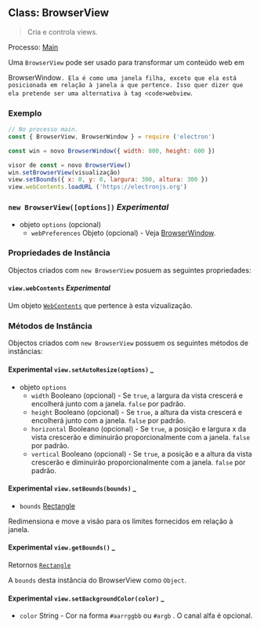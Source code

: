 ## Class: BrowserView

> Cria e controla views.

Processo: [Main](../glossary.md#main-process)

Uma `BrowserView` pode ser usado para transformar um conteúdo web em

BrowserWindow`. Ela é como uma janela filha, exceto que ela está posicionada em relação à janela a que pertence. Isso quer dizer que ela pretende ser uma alternativa à tag <code>webview`.</p> 



### Exemplo



```javascript
// No processo main.
const { BrowserView, BrowserWindow } = require ('electron')

const win = novo BrowserWindow({ width: 800, height: 600 })

visor de const = novo BrowserView()
win.setBrowserView(visualização)
view.setBounds({ x: 0, y: 0, largura: 300, altura: 300 })
view.webContents.loadURL ('https://electronjs.org')
```




### `new BrowserView([options])` _Experimental_

* objeto `options` (opcional) 
    * `webPreferences` Objeto (opcional) - Veja [BrowserWindow](browser-window.md).



### Propriedades de Instância

Objectos criados com `new BrowserView` posuem as seguintes propriedades:



#### `view.webContents` _Experimental_

Um objeto [`WebContents`](web-contents.md) que pertence à esta vizualização.



### Métodos de Instância

Objectos criados com `new BrowserView` possuem os seguintes métodos de instâncias:



#### </em>Experimental `view.setAutoResize(options)` _</h4> 

* objeto `options` 
    * `width` Booleano (opcional) - Se `true`, a largura da vista crescerá e encolherá junto com a janela. `false` por padrão.
  * `height` Booleano (opcional) - Se `true`, a altura da vista crescerá e encolherá junto com a janela. `false` por padrão.
  * `horizontal` Booleano (opcional) - Se `true`, a posição e largura x da vista crescerão e diminuirão proporcionalmente com a janela. `false` por padrão.
  * `vertical` Booleano (opcional) - Se `true`, a posição e a altura da vista crescerão e diminuirão proporcionalmente com a janela. `false` por padrão.



#### </em>Experimental `view.setBounds(bounds)` _</h4> 

* `bounds` [Rectangle](structures/rectangle.md)

Redimensiona e move a visão para os limites fornecidos em relação à janela.



#### </em>Experimental `view.getBounds()` _</h4> 

Retornos [`Rectangle`](structures/rectangle.md)

A `bounds` desta instância do BrowserView como `Object`.



#### </em>Experimental `view.setBackgroundColor(color)` _</h4> 

* `color` String - Cor na forma `#aarrggbb` ou `#argb` . O canal alfa é opcional.
